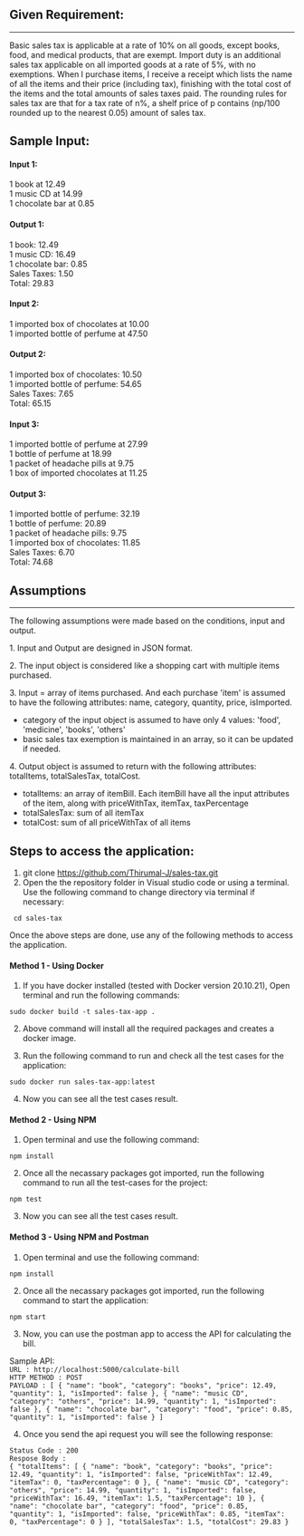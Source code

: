 ## Given Requirement:
------------------

Basic sales tax is applicable at a rate of 10% on all goods, except books, food, and medical products, that are exempt. Import duty is an additional sales tax applicable on all imported goods at a rate of 5%, with no exemptions. When I purchase items, I receive a receipt which lists the name of all the items and their price (including tax), finishing with the total cost of the items and the total amounts of sales taxes paid. The rounding rules for sales tax are that for a tax rate of n%, a shelf price of p contains (np/100 rounded up to the nearest 0.05) amount of sales tax.

Sample Input:
-------------

#### Input 1:

1 book at 12.49\
1 music CD at 14.99\
1 chocolate bar at 0.85

#### Output 1:

1 book: 12.49\
1 music CD: 16.49\
1 chocolate bar: 0.85\
Sales Taxes: 1.50\
Total: 29.83

#### Input 2:

1 imported box of chocolates at 10.00\
1 imported bottle of perfume at 47.50

#### Output 2:

1 imported box of chocolates: 10.50\
1 imported bottle of perfume: 54.65\
Sales Taxes: 7.65\
Total: 65.15

#### Input 3:

1 imported bottle of perfume at 27.99\
1 bottle of perfume at 18.99\
1 packet of headache pills at 9.75\
1 box of imported chocolates at 11.25

#### Output 3:

1 imported bottle of perfume: 32.19\
1 bottle of perfume: 20.89\
1 packet of headache pills: 9.75\
1 imported box of chocolates: 11.85\
Sales Taxes: 6.70\
Total: 74.68

## Assumptions
-----------------

The following assumptions were made based on the conditions, input and output.

1\. Input and Output are designed in JSON format.

2\. The input object is considered like a shopping cart with multiple items purchased.

3\. Input = array of items purchased. And each purchase 'item' is assumed to have the following attributes: name, category, quantity, price, isImported.

-   category of the input object is assumed to have only 4 values: 'food', 'medicine', 'books', 'others'
-   basic sales tax exemption is maintained in an array, so it can be updated if needed.

4\. Output object is assumed to return with the following attributes: totalItems, totalSalesTax, totalCost.

-   totalItems: an array of itemBill. Each itemBill have all the input attributes of the item, along with priceWithTax, itemTax, taxPercentage
-   totalSalesTax: sum of all itemTax
-   totalCost: sum of all priceWithTax of all items

## Steps to access the application:

1. git clone https://github.com/Thirumal-J/sales-tax.git
2. Open the the repository folder in Visual studio code or using a terminal. Use the following command to change directory via terminal if necessary:

`` cd sales-tax``

Once the above steps are done, use any of the following methods to access the application.

#### Method 1 - Using Docker
1. If you have docker installed (tested with Docker version 20.10.21), Open terminal and run the following commands:

``sudo docker build -t sales-tax-app .``

2. Above command will install all the required packages and creates a docker image.

3. Run the following command to run and check all the test cases for the application:

``sudo docker run sales-tax-app:latest``

4. Now you can see all the test cases result.

#### Method 2 - Using NPM
1. Open terminal and use the following command: 

``npm install``

2. Once all the necassary packages got imported, run the following command to run all the test-cases for the project:

``npm test``

3. Now you can see all the test cases result.

#### Method 3 - Using NPM and Postman
1.  Open terminal and use the following command: 

``npm install``

2. Once all the necassary packages got imported, run the following command to start the application:

``npm start``

3. Now, you can use the postman app to access the API for calculating the bill.

Sample API:\
`` URL : http://localhost:5000/calculate-bill ``\
`` HTTP METHOD : POST ``\
``PAYLOAD : [
    {
        "name": "book",
        "category": "books",
        "price": 12.49,
        "quantity": 1,
        "isImported": false
    },
    {
        "name": "music CD",
        "category": "others",
        "price": 14.99,
        "quantity": 1,
        "isImported": false
    },
    {
        "name": "chocolate bar",
        "category": "food",
        "price": 0.85,
        "quantity": 1,
        "isImported": false
    }
] ``

4. Once you send the api request you will see the following response:

``Status Code : 200``\
``Respose Body :``\
``{
    "totalItems": [
        {
            "name": "book",
            "category": "books",
            "price": 12.49,
            "quantity": 1,
            "isImported": false,
            "priceWithTax": 12.49,
            "itemTax": 0,
            "taxPercentage": 0
        },
        {
            "name": "music CD",
            "category": "others",
            "price": 14.99,
            "quantity": 1,
            "isImported": false,
            "priceWithTax": 16.49,
            "itemTax": 1.5,
            "taxPercentage": 10
        },
        {
            "name": "chocolate bar",
            "category": "food",
            "price": 0.85,
            "quantity": 1,
            "isImported": false,
            "priceWithTax": 0.85,
            "itemTax": 0,
            "taxPercentage": 0
        }
    ],
    "totalSalesTax": 1.5,
    "totalCost": 29.83
}``
